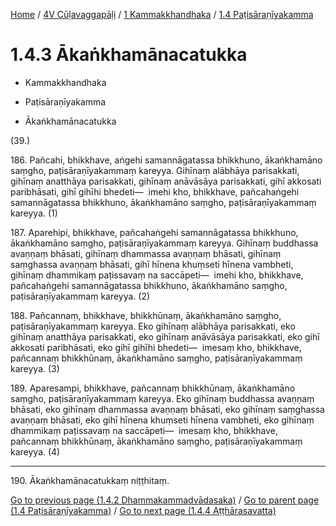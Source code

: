 
[Home](/) / [4V Cūḷavaggapāḷi](../../../4V.md) / [1 Kammakkhandhaka](../../1.md) / [1.4 Paṭisāraṇīyakamma](../1.4.md)

# 1.4.3 Ākaṅkhamānacatukka

* Kammakkhandhaka

* Paṭisāraṇīyakamma

* Ākaṅkhamānacatukka

(39.)

186\. Pañcahi, bhikkhave, aṅgehi samannāgatassa bhikkhuno, ākaṅkhamāno saṃgho, paṭisāraṇīyakammaṃ kareyya. Gihīnaṃ alābhāya parisakkati, gihīnaṃ anatthāya parisakkati, gihīnaṃ anāvāsāya parisakkati, gihī akkosati paribhāsati, gihī gihīhi bhedeti—  imehi kho, bhikkhave, pañcahaṅgehi samannāgatassa bhikkhuno, ākaṅkhamāno saṃgho, paṭisāraṇīyakammaṃ kareyya. (1)

187\. Aparehipi, bhikkhave, pañcahaṅgehi samannāgatassa bhikkhuno, ākaṅkhamāno saṃgho, paṭisāraṇīyakammaṃ kareyya. Gihīnaṃ buddhassa avaṇṇaṃ bhāsati, gihīnaṃ dhammassa avaṇṇaṃ bhāsati, gihīnaṃ saṃghassa avaṇṇaṃ bhāsati, gihī hīnena khuṃseti hīnena vambheti, gihīnaṃ dhammikaṃ paṭissavaṃ na saccāpeti—  imehi kho, bhikkhave, pañcahaṅgehi samannāgatassa bhikkhuno, ākaṅkhamāno saṃgho, paṭisāraṇīyakammaṃ kareyya. (2)

188\. Pañcannaṃ, bhikkhave, bhikkhūnaṃ, ākaṅkhamāno saṃgho, paṭisāraṇīyakammaṃ kareyya. Eko gihīnaṃ alābhāya parisakkati, eko gihīnaṃ anatthāya parisakkati, eko gihīnaṃ anāvāsāya parisakkati, eko gihī akkosati paribhāsati, eko gihī gihīhi bhedeti—  imesaṃ kho, bhikkhave, pañcannaṃ bhikkhūnaṃ, ākaṅkhamāno saṃgho, paṭisāraṇīyakammaṃ kareyya. (3)

189\. Aparesampi, bhikkhave, pañcannaṃ bhikkhūnaṃ, ākaṅkhamāno saṃgho, paṭisāraṇīyakammaṃ kareyya. Eko gihīnaṃ buddhassa avaṇṇaṃ bhāsati, eko gihīnaṃ dhammassa avaṇṇaṃ bhāsati, eko gihīnaṃ saṃghassa avaṇṇaṃ bhāsati, eko gihī hīnena khuṃseti hīnena vambheti, eko gihīnaṃ dhammikaṃ paṭissavaṃ na saccāpeti—  imesaṃ kho, bhikkhave, pañcannaṃ bhikkhūnaṃ, ākaṅkhamāno saṃgho, paṭisāraṇīyakammaṃ kareyya. (4)

---

190\. Ākaṅkhamānacatukkaṃ niṭṭhitaṃ.



[Go to previous page (1.4.2 Dhammakammadvādasaka)](1.4.2.md) / [Go to parent page (1.4 Paṭisāraṇīyakamma)](../1.4.md) / [Go to next page (1.4.4 Aṭṭhārasavatta)](1.4.4.md)


